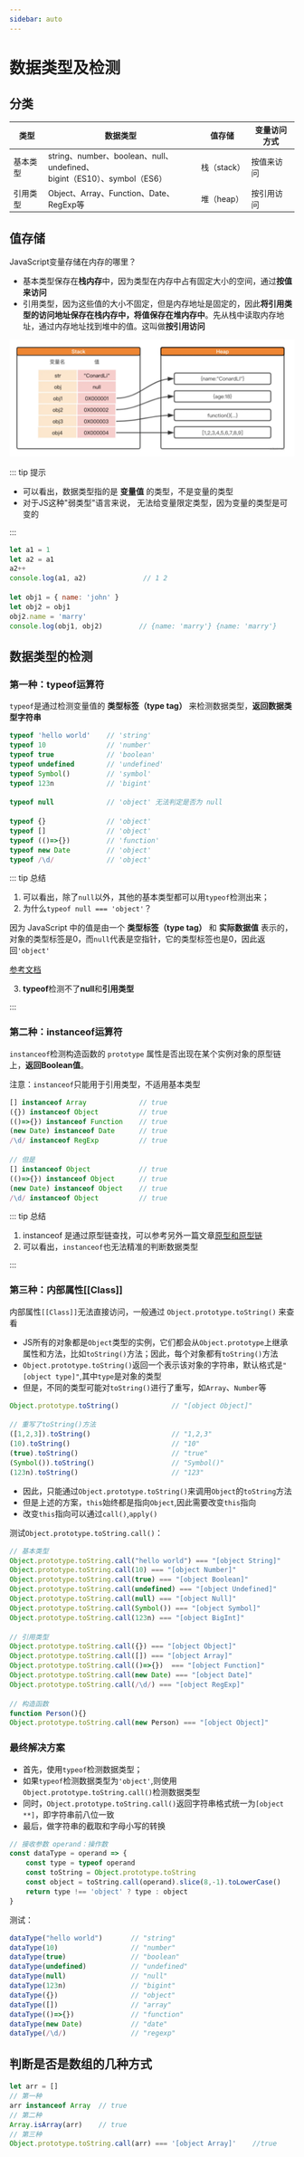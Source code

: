 ```yaml
---
sidebar: auto
---
```


# 数据类型及检测

## 分类

| 类型 | 数据类型 | 值存储 | 变量访问方式 |
|---|---|---|---|
| 基本类型 | string、number、boolean、null、undefined、<br>bigint（ES10）、symbol（ES6）| 栈（stack） | 按值来访问 |
| 引用类型 | Object、Array、Function、Date、RegExp等 | 堆（heap） | 按引用访问 |

## 值存储

JavaScript变量存储在内存的哪里？

- 基本类型保存在**栈内存**中，因为类型在内存中占有固定大小的空间，通过**按值来访问**
- 引用类型，因为这些值的大小不固定，但是内存地址是固定的，因此**将引用类型的访问地址保存在栈内存中，将值保存在堆内存中**。先从栈中读取内存地址，通过内存地址找到堆中的值。这叫做**按引用访问**

![数据类型存储图解](./images/stack-heap.png)

::: tip 提示

- 可以看出，数据类型指的是 **变量值** 的类型，不是变量的类型
- 对于JS这种"弱类型"语言来说， 无法给变量限定类型，因为变量的类型是可变的

:::

```js
let a1 = 1
let a2 = a1
a2++
console.log(a1, a2)              // 1 2

let obj1 = { name: 'john' }
let obj2 = obj1
obj2.name = 'marry'
console.log(obj1, obj2)         // {name: 'marry'} {name: 'marry'}
```

## 数据类型的检测

### 第一种：typeof运算符

`typeof`是通过检测变量值的 **类型标签（type tag）** 来检测数据类型，**返回数据类型字符串**

```js
typeof 'hello world'    // 'string'
typeof 10               // 'number'
typeof true             // 'boolean'
typeof undefined        // 'undefined'
typeof Symbol()         // 'symbol'
typeof 123n             // 'bigint'

typeof null             // 'object' 无法判定是否为 null

typeof {}               // 'object'
typeof []               // 'object'
typeof (()=>{})         // 'function'
typeof new Date         // 'object'
typeof /\d/             // 'object'
```

::: tip 总结

1. 可以看出，除了`null`以外，其他的基本类型都可以用`typeof`检测出来；
2. 为什么`typeof null === 'object'`？

因为 JavaScript 中的值是由一个 **类型标签（type tag）** 和 **实际数据值** 表示的，对象的类型标签是0，而`null`代表是空指针，它的类型标签也是0，因此返回`'object'`

[参考文档](https://2ality.com/2013/10/typeof-null.html)

3. **typeof**检测不了**null**和**引用类型**

:::

### 第二种：instanceof运算符

`instanceof`检测构造函数的 `prototype` 属性是否出现在某个实例对象的原型链上，**返回Boolean值**。

注意：`instanceof`只能用于引用类型，不适用基本类型

```js
[] instanceof Array             // true
({}) instanceof Object          // true
(()=>{}) instanceof Function    // true
(new Date) instanceof Date      // true
/\d/ instanceof RegExp          // true

// 但是
[] instanceof Object            // true
(()=>{}) instanceof Object      // true
(new Date) instanceof Object    // true
/\d/ instanceof Object          // true
```

::: tip 总结

1. instanceof 是通过原型链查找，可以参考另外一篇文章[原型和原型链](./prototype-chain.md)
2. 可以看出，`instanceof`也无法精准的判断数据类型

:::

### 第三种：内部属性[[Class]]

内部属性`[[Class]]`无法直接访问，一般通过 `Object.prototype.toString()` 来查看

- JS所有的对象都是`Object`类型的实例，它们都会从`Object.prototype`上继承属性和方法，比如`toString()`方法；因此，每个对象都有`toString()`方法
- `Object.prototype.toString()`返回一个表示该对象的字符串，默认格式是`"[object type]"`,其中`type`是对象的类型
- 但是，不同的类型可能对`toString()`进行了重写，如`Array`、`Number`等

```js
Object.prototype.toString()             // "[object Object]"

// 重写了toString()方法
([1,2,3]).toString()                    // "1,2,3"
(10).toString()                         // "10"
(true).toString()                       // "true"
(Symbol()).toString()                   // "Symbol()"
(123n).toString()                       // "123"
```

- 因此，只能通过`Object.prototype.toString()`来调用`Object`的`toString`方法
- 但是上述的方案，`this`始终都是指向`Object`,因此需要改变`this`指向
- 改变`this`指向可以通过`call()`,`apply()`

测试`Object.prototype.toString.call()`：

```js
// 基本类型
Object.prototype.toString.call("hello world") === "[object String]"
Object.prototype.toString.call(10) === "[object Number]"
Object.prototype.toString.call(true) === "[object Boolean]"
Object.prototype.toString.call(undefined) === "[object Undefined]"
Object.prototype.toString.call(null) === "[object Null]"
Object.prototype.toString.call(Symbol()) === "[object Symbol]"
Object.prototype.toString.call(123n) === "[object BigInt]"

// 引用类型
Object.prototype.toString.call({}) === "[object Object]"
Object.prototype.toString.call([]) === "[object Array]"
Object.prototype.toString.call(()=>{})  === "[object Function]"
Object.prototype.toString.call(new Date) === "[object Date]"
Object.prototype.toString.call(/\d/) === "[object RegExp]"

// 构造函数
function Person(){}
Object.prototype.toString.call(new Person) === "[object Object]"
```

### 最终解决方案

- 首先，使用`typeof`检测数据类型；
- 如果`typeof`检测数据类型为`'object'`,则使用`Object.prototype.toString.call()`检测数据类型
- 同时，`Object.prototype.toString.call()`返回字符串格式统一为`[object **]`，即字符串前八位一致
- 最后，做字符串的截取和字母小写的转换

```js
// 接收参数 operand：操作数
const dataType = operand => {
    const type = typeof operand
    const toString = Object.prototype.toString
    const object = toString.call(operand).slice(8,-1).toLowerCase()
    return type !== 'object' ? type : object
}
```

测试：

```js
dataType("hello world")       // "string"
dataType(10)                  // "number"
dataType(true)                // "boolean"
dataType(undefined)           // "undefined"
dataType(null)                // "null"
dataType(123n)                // "bigint"
dataType({})                  // "object"
dataType([])                  // "array"
dataType(()=>{})              // "function"
dataType(new Date)            // "date"
dataType(/\d/)                // "regexp"
```

## 判断是否是数组的几种方式

```js
let arr = []
// 第一种
arr instanceof Array  // true
// 第二种
Array.isArray(arr)    // true
// 第三种
Object.prototype.toString.call(arr) === '[object Array]'    //true
```
